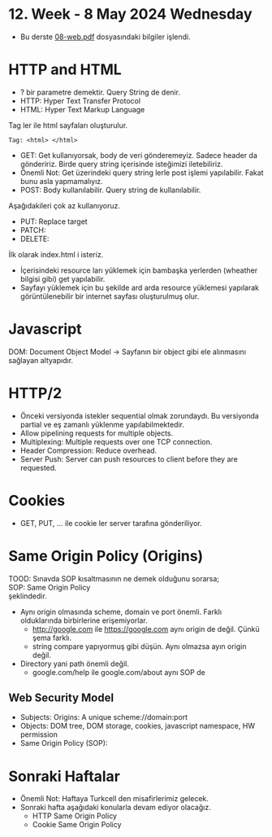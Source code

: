 # 12. Week - 8 May 2024 Wednesday

* Bu derste [08-web.pdf](https://cs155.stanford.edu/lectures/08-web.pdf) dosyasındaki bilgiler işlendi.

# HTTP and HTML
* ? bir parametre demektir. Query String de denir.
* HTTP: Hyper Text Transfer Protocol
* HTML: Hyper Text Markup Language

Tag ler ile html sayfaları oluşturulur.  
```
Tag: <html> </html>
```

* GET: Get kullanıyorsak, body de veri gönderemeyiz. Sadece header da göndeririz. Birde query string içerisinde isteğimizi iletebiliriz. 
* Önemli Not: Get üzerindeki query string lerle post işlemi yapılabilir. Fakat bunu asla yapmamalıyız.
* POST: Body kullanılabilir. Query string de kullanılabilir.

Aşağıdakileri çok az kullanıyoruz.
* PUT: Replace target 
* PATCH:
* DELETE:

İlk olarak index.html i isteriz.
* İçerisindeki resource ları yüklemek için bambaşka yerlerden (wheather bilgisi gibi) get yapılabilir.
* Sayfayı yüklemek için bu şekilde ard arda resource yüklemesi yapılarak görüntülenebilir bir internet sayfası oluşturulmuş olur.


# Javascript
DOM: Document Object Model -> Sayfanın bir object gibi ele alınmasını sağlayan altyapıdır.

# HTTP/2
* Önceki versiyonda istekler sequential olmak zorundaydı. Bu versiyonda partial ve eş zamanlı yüklenme yapılabilmektedir.
* Allow pipelining requests for multiple objects.
* Multiplexing: Multiple requests over one TCP connection.
* Header Compression: Reduce overhead.
* Server Push: Server can push resources to client before they are requested.

# Cookies
* GET, PUT, ... ile cookie ler server tarafına gönderiliyor.

# Same Origin Policy (Origins)
TOOD: Sınavda SOP kısaltmasının ne demek olduğunu sorarsa;  
SOP: Same Origin Policy  
şeklindedir.

* Aynı origin olmasında scheme, domain ve port önemli. Farklı olduklarında birbirlerine erişemiyorlar.
    * http://google.com ile https://google.com aynı origin de değil. Çünkü şema farklı.
    * string compare yapıyormuş gibi düşün. Aynı olmazsa ayın origin değil.
* Directory yani path önemli değil.
    * google.com/help ile google.com/about aynı SOP de

## Web Security Model

* Subjects: Origins: A unique scheme://domain:port
* Objects: DOM tree, DOM storage, cookies, javascript namespace, HW permission
* Same Origin Policy (SOP): 

# Sonraki Haftalar

* Önemli Not: Haftaya Turkcell den misafirlerimiz gelecek.
* Sonraki hafta aşağıdaki konularla devam ediyor olacağız.
    * HTTP Same Origin Policy
    * Cookie Same Origin Policy
